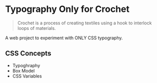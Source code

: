 # Typography Only for Crochet

>Crochet is a process of creating textiles using a hook to interlock loops of materials. 

A web project to experiment with ONLY CSS typography.

## CSS Concepts
* Typoghraphy
* Box Model
* CSS Variables 